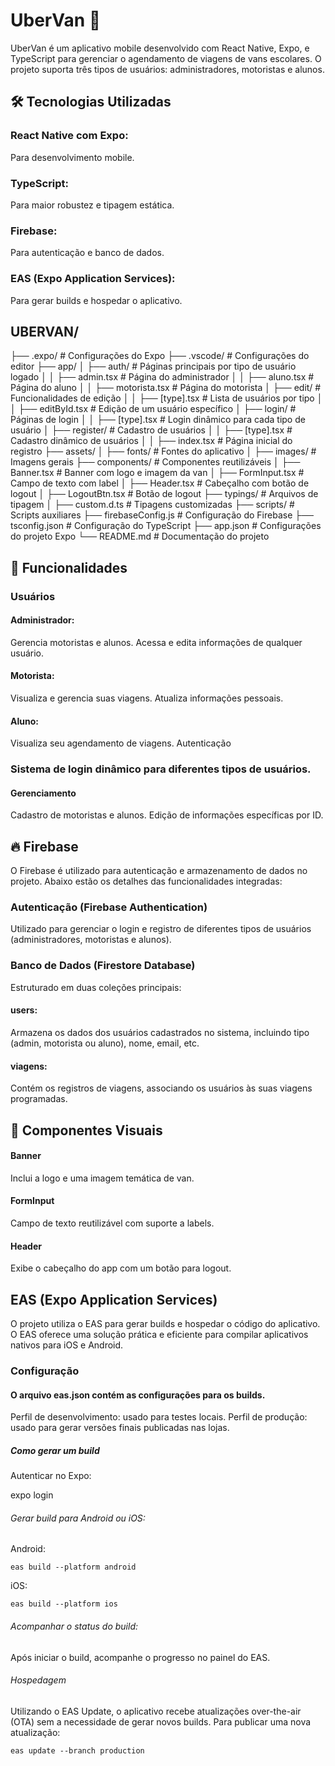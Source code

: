 # UberVan 🚐

UberVan é um aplicativo mobile desenvolvido com React Native, Expo, e TypeScript para gerenciar o agendamento de viagens de vans escolares. O projeto suporta três tipos de usuários: administradores, motoristas e alunos.

## 🛠️ Tecnologias Utilizadas

### React Native com Expo:

Para desenvolvimento mobile.

### TypeScript:

Para maior robustez e tipagem estática.

### Firebase:

Para autenticação e banco de dados.

### EAS (Expo Application Services):

Para gerar builds e hospedar o aplicativo.

## UBERVAN/

├── .expo/ # Configurações do Expo
├── .vscode/ # Configurações do editor
├── app/
│ ├── auth/ # Páginas principais por tipo de usuário logado
│ │ ├── admin.tsx # Página do administrador
│ │ ├── aluno.tsx # Página do aluno
│ │ ├── motorista.tsx # Página do motorista
│ ├── edit/ # Funcionalidades de edição
│ │ ├── [type].tsx # Lista de usuários por tipo
│ │ ├── editById.tsx # Edição de um usuário específico
│ ├── login/ # Páginas de login
│ │ ├── [type].tsx # Login dinâmico para cada tipo de usuário
│ ├── register/ # Cadastro de usuários
│ │ ├── [type].tsx # Cadastro dinâmico de usuários
│ │ ├── index.tsx # Página inicial do registro
├── assets/
│ ├── fonts/ # Fontes do aplicativo
│ ├── images/ # Imagens gerais
├── components/ # Componentes reutilizáveis
│ ├── Banner.tsx # Banner com logo e imagem da van
│ ├── FormInput.tsx # Campo de texto com label
│ ├── Header.tsx # Cabeçalho com botão de logout
│ ├── LogoutBtn.tsx # Botão de logout
├── typings/ # Arquivos de tipagem
│ ├── custom.d.ts # Tipagens customizadas
├── scripts/ # Scripts auxiliares
├── firebaseConfig.js # Configuração do Firebase
├── tsconfig.json # Configuração do TypeScript
├── app.json # Configurações do projeto Expo
└── README.md # Documentação do projeto

## 🚀 Funcionalidades

### Usuários

#### Administrador:

Gerencia motoristas e alunos.
Acessa e edita informações de qualquer usuário.

#### Motorista:

Visualiza e gerencia suas viagens.
Atualiza informações pessoais.

#### Aluno:

Visualiza seu agendamento de viagens.
Autenticação

### Sistema de login dinâmico para diferentes tipos de usuários.

#### Gerenciamento

Cadastro de motoristas e alunos.
Edição de informações específicas por ID.

## 🔥 Firebase

O Firebase é utilizado para autenticação e armazenamento de dados no projeto. Abaixo estão os detalhes das funcionalidades integradas:

### Autenticação (Firebase Authentication)

Utilizado para gerenciar o login e registro de diferentes tipos de usuários (administradores, motoristas e alunos).

### Banco de Dados (Firestore Database)

Estruturado em duas coleções principais:

#### users:

Armazena os dados dos usuários cadastrados no sistema, incluindo tipo (admin, motorista ou aluno), nome, email, etc.

#### viagens:

Contém os registros de viagens, associando os usuários às suas viagens programadas.

## 📸 Componentes Visuais

#### Banner

Inclui a logo e uma imagem temática de van.

#### FormInput

Campo de texto reutilizável com suporte a labels.

#### Header

Exibe o cabeçalho do app com um botão para logout.

## EAS (Expo Application Services)

O projeto utiliza o EAS para gerar builds e hospedar o código do aplicativo. O EAS oferece uma solução prática e eficiente para compilar aplicativos nativos para iOS e Android.

### Configuração

#### O arquivo eas.json contém as configurações para os builds.

Perfil de desenvolvimento: usado para testes locais.
Perfil de produção: usado para gerar versões finais publicadas nas lojas.

##### Como gerar um build

Autenticar no Expo:

expo login

###### Gerar build para Android ou iOS:

Android:

`eas build --platform android`

iOS:

`eas build --platform ios`

###### Acompanhar o status do build:

Após iniciar o build, acompanhe o progresso no painel do EAS.

###### Hospedagem

Utilizando o EAS Update, o aplicativo recebe atualizações over-the-air (OTA) sem a necessidade de gerar novos builds.
Para publicar uma nova atualização:

`eas update --branch production`
